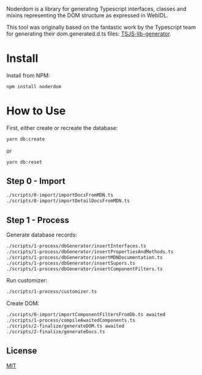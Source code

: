 Noderdom is a library for generating Typescript interfaces, classes and mixins representing the DOM structure as expressed in WebIDL.

This tool was originally based on the fantastic work by the Typescript team for generating their dom.generated.d.ts files: [TSJS-lib-generator](https://github.com/typescript/tsjs-lib-generator).

# Install

Install from NPM:
```
npm install noderdom
```

# How to Use

First, either create or recreate the database:
```bash
yarn db:create
```
or
```bash
yarn db:reset
```

## Step 0 - Import

```bash
./scripts/0-import/importDocsFromMDN.ts
./scripts/0-import/importDetailDocsFromMDN.ts
```

## Step 1 - Process

Generate database records:
```bash
./scripts/1-process/dbGenerator/insertInterfaces.ts
./scripts/1-process/dbGenerator/insertPropertiesAndMethods.ts
./scripts/1-process/dbGenerator/insertMDNDocumentation.ts
./scripts/1-process/dbGenerator/insertSupers.ts
./scripts/1-process/dbGenerator/insertComponentFilters.ts
```

Run customizer:
```bash
./scripts/1-process/customizer.ts
```

Create DOM:
```bash
./scripts/0-import/importComponentFiltersFromDb.ts awaited
./scripts/1-process/compileAwaitedComponents.ts
./scripts/2-finalize/generateDOM.ts awaited
./scripts/2-finalize/generateDocs.ts
```

## License

[MIT](LICENSE.md)
